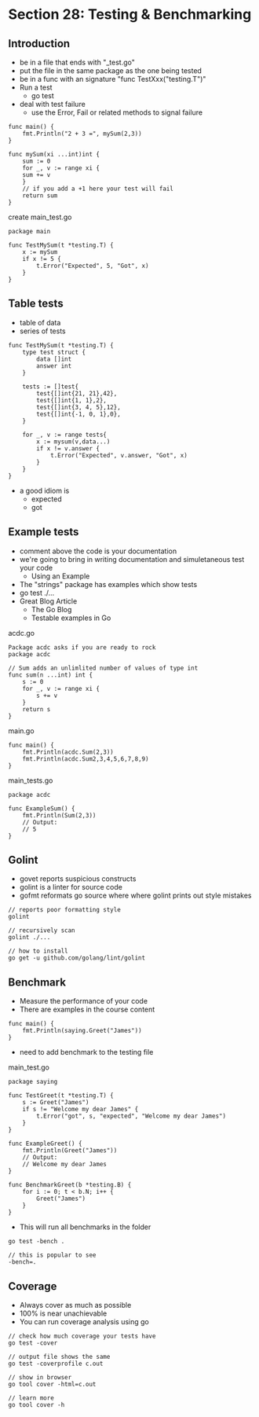 # Section 28: Testing & Benchmarking

## Introduction
- be in a file that ends with "_test.go"
- put the file in the same package as the one being tested
- be in a func with an signature "func TestXxx("testing.T")"
- Run a test
	- go test
- deal with test failure
	- use the Error, Fail or related methods to signal failure
```
func main() {
	fmt.Println("2 + 3 =", mySum(2,3))
}

func mySum(xi ...int)int {
	sum := 0
	for _, v := range xi {
	sum += v
	}
	// if you add a +1 here your test will fail
	return sum
}
```

create main_test.go

```
package main

func TestMySum(t *testing.T) {
	x := mySum
	if x != 5 {
		t.Error("Expected", 5, "Got", x)
	}
}
```

## Table tests
- table of data
- series of tests
```
func TestMySum(t *testing.T) {
	type test struct {
		data []int
		answer int
	}
	
	tests := []test{
		test{[]int{21, 21},42},
		test{[]int{1, 1},2},
		test{[]int{3, 4, 5},12},
		test{[]int{-1, 0, 1},0},
	}
	
	for _, v := range tests{
		x := mysum(v,data...)
		if x != v.answer {
			t.Error("Expected", v.answer, "Got", x)
		}
	}
}
```

- a good idiom is 
	- expected
	- got

## Example tests
- comment above the code is your documentation
- we're going to bring in writing documentation and simuletaneous test your code
	- Using an Example
- The "strings" package has examples which show tests
- go test ./...
- Great Blog Article
	- The Go Blog
	- Testable examples in Go

acdc.go
```
Package acdc asks if you are ready to rock
package acdc

// Sum adds an unlimlited number of values of type int
func sum(n ...int) int {
	s := 0
	for _, v := range xi {
		s += v
	}
	return s
}
```

main.go
```
func main() {
	fmt.Println(acdc.Sum(2,3))
	fmt.Println(acdc.Sum2,3,4,5,6,7,8,9)
}
```

main_tests.go
```
package acdc

func ExampleSum() {
	fmt.Println(Sum(2,3))
	// Output:
	// 5
}
```

## Golint
- govet reports suspicious constructs
- golint is a linter for source code
- gofmt reformats go source where where golint prints out style mistakes
```
// reports poor formatting style
golint 

// recursively scan
golint ./...

// how to install
go get -u github.com/golang/lint/golint
```

## Benchmark
- Measure the performance of your code
- There are examples in the course content
```
func main() {
	fmt.Println(saying.Greet("James"))
}
```
- need to add benchmark to the testing file

main_test.go
```
package saying

func TestGreet(t *testing.T) {
	s := Greet("James")
	if s != "Welcome my dear James" {
		t.Error("got", s, "expected", "Welcome my dear James")
	}
}

func ExampleGreet() {
	fmt.Println(Greet("James"))
	// Output:
	// Welcome my dear James
}

func BenchmarkGreet(b *testing.B) {
	for i := 0; t < b.N; i++ {
		Greet("James")
	}
}
```
- This will run all benchmarks in the folder
```
go test -bench .

// this is popular to see
-bench=.
```

## Coverage
- Always cover as much as possible
- 100% is near unachievable 
- You can run coverage analysis using go
```
// check how much coverage your tests have
go test -cover

// output file shows the same 
go test -coverprofile c.out 

// show in browser
go tool cover -html=c.out

// learn more
go tool cover -h
```

